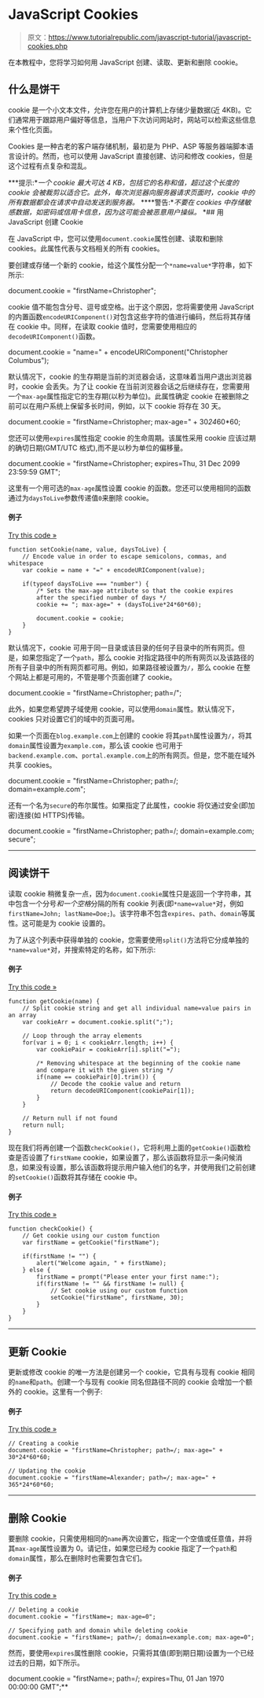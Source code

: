 # JavaScript Cookies

> 原文：<https://www.tutorialrepublic.com/javascript-tutorial/javascript-cookies.php>

在本教程中，您将学习如何用 JavaScript 创建、读取、更新和删除 cookie。

## 什么是饼干

cookie 是一个小文本文件，允许您在用户的计算机上存储少量数据(近 4KB)。它们通常用于跟踪用户偏好等信息，当用户下次访问网站时，网站可以检索这些信息来个性化页面。

Cookies 是一种古老的客户端存储机制，最初是为 PHP、ASP 等服务器端脚本语言设计的。然而，也可以使用 JavaScript 直接创建、访问和修改 cookies，但是这个过程有点复杂和混乱。

 ***提示:**一个 cookie 最大可达 4 KB，包括它的名称和值，超过这个长度的 cookie 会被裁剪以适合它。此外，每次浏览器向服务器请求页面时，cookie 中的所有数据都会在请求中自动发送到服务器。*  ****警告:**不要在 cookies 中存储敏感数据，如密码或信用卡信息，因为这可能会被恶意用户操纵。*  *## 用 JavaScript 创建 Cookie

在 JavaScript 中，您可以使用`document.cookie`属性创建、读取和删除 cookies。此属性代表与文档相关的所有 cookies。

要创建或存储一个新的 cookie，给这个属性分配一个`*name=value*`字符串，如下所示:

document.cookie = "firstName=Christopher";

cookie 值不能包含分号、逗号或空格。出于这个原因，您将需要使用 JavaScript 的内置函数`encodeURIComponent()`对包含这些字符的值进行编码，然后将其存储在 cookie 中。同样，在读取 cookie 值时，您需要使用相应的`decodeURIComponent()`函数。

document.cookie = "name=" + encodeURIComponent("Christopher Columbus");

默认情况下，cookie 的生存期是当前的浏览器会话，这意味着当用户退出浏览器时，cookie 会丢失。为了让 cookie 在当前浏览器会话之后继续存在，您需要用一个`max-age`属性指定它的生存期(以秒为单位)。此属性确定 cookie 在被删除之前可以在用户系统上保留多长时间，例如，以下 cookie 将存在 30 天。

document.cookie = "firstName=Christopher; max-age=" + 30*24*60*60;

您还可以使用`expires`属性指定 cookie 的生命周期。该属性采用 cookie 应该过期的确切日期(GMT/UTC 格式),而不是以秒为单位的偏移量。

document.cookie = "firstName=Christopher; expires=Thu, 31 Dec 2099 23:59:59 GMT";

这里有一个用可选的`max-age`属性设置 cookie 的函数。您还可以使用相同的函数通过为`daysToLive`参数传递值`0`来删除 cookie。

#### 例子

[Try this code »](../codelab.php?topic=javascript&file=set-and-get-cookies "Try this code using online Editor")

```
function setCookie(name, value, daysToLive) {
    // Encode value in order to escape semicolons, commas, and whitespace
    var cookie = name + "=" + encodeURIComponent(value);

    if(typeof daysToLive === "number") {
        /* Sets the max-age attribute so that the cookie expires
        after the specified number of days */
        cookie += "; max-age=" + (daysToLive*24*60*60);

        document.cookie = cookie;
    }
}
```

默认情况下，cookie 可用于同一目录或该目录的任何子目录中的所有网页。但是，如果您指定了一个`path`，那么 cookie 对指定路径中的所有网页以及该路径的所有子目录中的所有网页都可用。例如，如果路径被设置为`/`，那么 cookie 在整个网站上都是可用的，不管是哪个页面创建了 cookie。

document.cookie = "firstName=Christopher; path=/";

此外，如果您希望跨子域使用 cookie，可以使用`domain`属性。默认情况下，cookies 只对设置它们的域中的页面可用。

如果一个页面在`blog.example.com`上创建的 cookie 将其`path`属性设置为`/`，将其`domain`属性设置为`example.com`，那么该 cookie 也可用于`backend.example.com`、`portal.example.com`上的所有网页。但是，您不能在域外共享 cookies。

document.cookie = "firstName=Christopher; path=/; domain=example.com";

还有一个名为`secure`的布尔属性。如果指定了此属性，cookie 将仅通过安全(即加密)连接(如 HTTPS)传输。

document.cookie = "firstName=Christopher; path=/; domain=example.com; secure";

* * *

## 阅读饼干

读取 cookie 稍微复杂一点，因为`document.cookie`属性只是返回一个字符串，其中包含一个分号*和一个空格*分隔的所有 cookie 列表(即`*name=value*`对，例如`firstName=John; lastName=Doe;`)。该字符串不包含`expires`、`path`、`domain`等属性。这可能是为 cookie 设置的。

为了从这个列表中获得单独的 cookie，您需要使用`split()`方法将它分成单独的`*name=value*`对，并搜索特定的名称，如下所示:

#### 例子

[Try this code »](../codelab.php?topic=javascript&file=set-and-get-cookies "Try this code using online Editor")

```
function getCookie(name) {
    // Split cookie string and get all individual name=value pairs in an array
    var cookieArr = document.cookie.split(";");

    // Loop through the array elements
    for(var i = 0; i < cookieArr.length; i++) {
        var cookiePair = cookieArr[i].split("=");

        /* Removing whitespace at the beginning of the cookie name
        and compare it with the given string */
        if(name == cookiePair[0].trim()) {
            // Decode the cookie value and return
            return decodeURIComponent(cookiePair[1]);
        }
    }

    // Return null if not found
    return null;
}
```

现在我们将再创建一个函数`checkCookie()`，它将利用上面的`getCookie()`函数检查是否设置了`firstName` cookie，如果设置了，那么该函数将显示一条问候消息，如果没有设置，那么该函数将提示用户输入他们的名字，并使用我们之前创建的`setCookie()`函数将其存储在 cookie 中。

#### 例子

[Try this code »](../codelab.php?topic=javascript&file=set-and-get-cookies "Try this code using online Editor")

```
function checkCookie() {
    // Get cookie using our custom function
    var firstName = getCookie("firstName");

    if(firstName != "") {
        alert("Welcome again, " + firstName);
    } else {
        firstName = prompt("Please enter your first name:");
        if(firstName != "" && firstName != null) {
            // Set cookie using our custom function
            setCookie("firstName", firstName, 30);
        }
    }
}
```

* * *

## 更新 Cookie

更新或修改 cookie 的唯一方法是创建另一个 cookie，它具有与现有 cookie 相同的`name`和`path`。创建一个与现有 cookie 同名但路径不同的 cookie 会增加一个额外的 cookie。这里有一个例子:

#### 例子

[Try this code »](javascript:void(0); "Disabled")

```
// Creating a cookie
document.cookie = "firstName=Christopher; path=/; max-age=" + 30*24*60*60;

// Updating the cookie
document.cookie = "firstName=Alexander; path=/; max-age=" + 365*24*60*60;
```

* * *

## 删除 Cookie

要删除 cookie，只需使用相同的`name`再次设置它，指定一个空值或任意值，并将其`max-age`属性设置为 0。请记住，如果您已经为 cookie 指定了一个`path`和`domain`属性，那么在删除时也需要包含它们。

#### 例子

[Try this code »](javascript:void(0); "Disabled")

```
// Deleting a cookie
document.cookie = "firstName=; max-age=0";

// Specifying path and domain while deleting cookie
document.cookie = "firstName=; path=/; domain=example.com; max-age=0";
```

然而，要使用`expires`属性删除 cookie，只需将其值(即到期日期)设置为一个已经过去的日期，如下所示。

document.cookie = "firstName=; path=/; expires=Thu, 01 Jan 1970 00:00:00 GMT";**